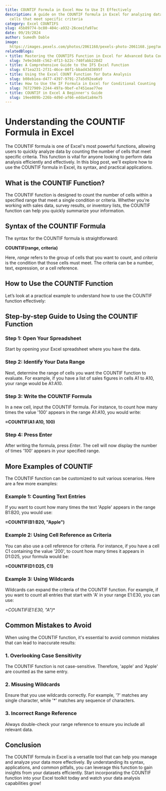 ```yaml
---
title: COUNTIF Formula in Excel How to Use It Effectively
description: A guide on the COUNTIF formula in Excel for analyzing data by counting
  cells that meet specific criteria
category: Excel COUNTIFS
slug: 45b89774-bc80-404c-a932-26cee1fa97ac
date: 09/19/2024
author: Sumedh Dable
image: 
  https://images.pexels.com/photos/2061168/pexels-photo-2061168.jpeg?auto=compress&cs=tinysrgb&w=600
relatedBlogs:
- title: Mastering the COUNTIFS Function in Excel for Advanced Data Counting
  slug: 7e9e34d8-c562-4f13-b22c-740fabb228d2
- title: A Comprehensive Guide to the IFS Excel Function
  slug: 671ea231-2f31-46ce-80f1-bbad43d3895f
- title: Using the Excel COUNT Function for Data Analysis
  slug: b08eb1ea-d477-4397-9791-27a5d92ea6a9
- title: How to Use the IF Formula in Excel for Conditional Counting
  slug: 76727909-2244-497a-9bef-e7451eae77ee
- title: COUNTIF in Excel A Beginner's Guide
  slug: 19ee089b-226b-4d9d-af66-edda41a84e75
---
```


# Understanding the COUNTIF Formula in Excel

The COUNTIF formula is one of Excel's most powerful functions, allowing users to quickly analyze data by counting the number of cells that meet specific criteria. This function is vital for anyone looking to perform data analysis efficiently and effectively. In this blog post, we'll explore how to use the COUNTIF formula in Excel, its syntax, and practical applications.

## What is the COUNTIF Function?

The COUNTIF function is designed to count the number of cells within a specified range that meet a single condition or criteria. Whether you're working with sales data, survey results, or inventory lists, the COUNTIF function can help you quickly summarize your information.

## Syntax of the COUNTIF Formula

The syntax for the COUNTIF formula is straightforward:

**COUNTIF(range, criteria)**

Here, *range* refers to the group of cells that you want to count, and *criteria* is the condition that those cells must meet. The criteria can be a number, text, expression, or a cell reference.

## How to Use the COUNTIF Function

Let’s look at a practical example to understand how to use the COUNTIF function effectively:

## Step-by-step Guide to Using the COUNTIF Function

### Step 1: Open Your Spreadsheet

Start by opening your Excel spreadsheet where you have the data.

### Step 2: Identify Your Data Range

Next, determine the range of cells you want the COUNTIF function to evaluate. For example, if you have a list of sales figures in cells A1 to A10, your range would be A1:A10.

### Step 3: Write the COUNTIF Formula

In a new cell, input the COUNTIF formula. For instance, to count how many times the value '100' appears in the range A1:A10, you would write:

**=COUNTIF(A1:A10, 100)**

### Step 4: Press Enter

After writing the formula, press *Enter*. The cell will now display the number of times '100' appears in your specified range.

## More Examples of COUNTIF

The COUNTIF function can be customized to suit various scenarios. Here are a few more examples:

### Example 1: Counting Text Entries

If you want to count how many times the text 'Apple' appears in the range B1:B20, you would use:

**=COUNTIF(B1:B20, "Apple")**

### Example 2: Using Cell Reference as Criteria

You can also use a cell reference for criteria. For instance, if you have a cell C1 containing the value '200', to count how many times it appears in D1:D25, your formula would be:

**=COUNTIF(D1:D25, C1)**

### Example 3: Using Wildcards

Wildcards can expand the criteria of the COUNTIF function. For example, if you want to count all entries that start with 'A' in your range E1:E30, you can use:

**=COUNTIF(E1:E30, "A*")**

## Common Mistakes to Avoid

When using the COUNTIF function, it's essential to avoid common mistakes that can lead to inaccurate results:

### 1. Overlooking Case Sensitivity

The COUNTIF function is not case-sensitive. Therefore, 'apple' and 'Apple' are counted as the same entry.

### 2. Misusing Wildcards

Ensure that you use wildcards correctly. For example, '?' matches any single character, while '*' matches any sequence of characters.

### 3. Incorrect Range Reference

Always double-check your range reference to ensure you include all relevant data.

## Conclusion

The COUNTIF formula in Excel is a versatile tool that can help you manage and analyze your data more effectively. By understanding its syntax, applications, and common pitfalls, you can leverage this function to gain insights from your datasets efficiently. Start incorporating the COUNTIF function into your Excel toolkit today and watch your data analysis capabilities grow!